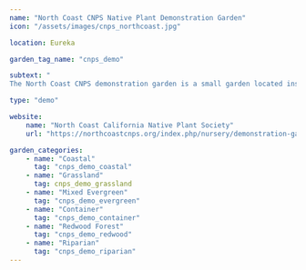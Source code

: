 ```yaml
---
name: "North Coast CNPS Native Plant Demonstration Garden"
icon: "/assets/images/cnps_northcoast.jpg" 

location: Eureka

garden_tag_name: "cnps_demo"

subtext: "
The North Coast CNPS demonstration garden is a small garden located inside the nursery and boasts an impressive list of Humboldt County natives. It contains Mixed Evergreen, Redwood Forest, Chaparral, Grassland and Riparian habitats. The garden is open weekly during volunteer and sale hours.<br/>This list is currently under construction. Check back soon for the full list!" 

type: "demo"

website: 
    name: "North Coast California Native Plant Society"
    url: "https://northcoastcnps.org/index.php/nursery/demonstration-garden"

garden_categories:
    - name: "Coastal"
      tag: "cnps_demo_coastal"  
    - name: "Grassland"
      tag: cnps_demo_grassland
    - name: "Mixed Evergreen"
      tag: "cnps_demo_evergreen"  
    - name: "Container"
      tag: "cnps_demo_container"  
    - name: "Redwood Forest"
      tag: "cnps_demo_redwood"  
    - name: "Riparian"
      tag: "cnps_demo_riparian"  
---
```


